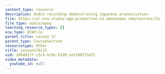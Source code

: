 ```yaml
---
content_type: resource
description: Audio recording demonstrating Japanese pronunciation.
file: https://ol-ocw-studio-app-production.s3.amazonaws.com/courses/21g-504-japanese-iv-spring-2009/209dd1ffc5c4bc9e53391e5190723af1_Lesson17A115.mp3
file_type: audio/mpeg
learning_resource_types: []
ocw_type: OCWFile
parent_title: Lesson 17
parent_type: CourseSection
resourcetype: Other
title: Lesson17A115
uid: 209dd1ff-c5c4-bc9e-5339-1e5190723af1
video_metadata:
  youtube_id: null
---
```

